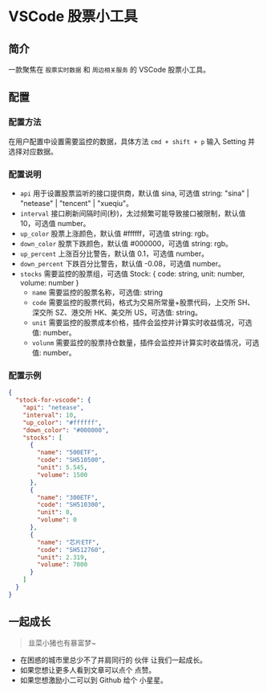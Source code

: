 # VSCode 股票小工具

## 简介

一款聚焦在 `股票实时数据` 和 `周边相关服务` 的 VSCode 股票小工具。

## 配置

### 配置方法

在用户配置中设置需要监控的数据，具体方法 `cmd + shift + p` 输入 Setting 并选择对应数据。

### 配置说明



* `api` 用于设置股票监听的接口提供商，默认值 sina, 可选值 string: "sina" | "netease" | "tencent" | "xueqiu"。
* `interval` 接口刷新间隔时间(秒)，太过频繁可能导致接口被限制，默认值 10，可选值 number。
* `up_color` 股票上涨颜色，默认值 #ffffff，可选值 string: rgb。
* `down_color` 股票下跌颜色，默认值 #000000，可选值 string: rgb。
* `up_percent` 上涨百分比警告，默认值 0.1，可选值 number。
* `down_percent` 下跌百分比警告，默认值 -0.08，可选值 number。
* `stocks` 需要监控的股票组，可选值 Stock: { code: string, unit: number, volume: number }
  * `name` 需要监控的股票名称，可选值: string
  * `code` 需要监控的股票代码，格式为交易所常量+股票代码，上交所 SH、深交所 SZ、港交所 HK、美交所 US，可选值: string。
  * `unit` 需要监控的股票成本价格，插件会监控并计算实时收益情况，可选值: number。
  * `volunm` 需要监控的股票持仓数量，插件会监控并计算实时收益情况，可选值: number。

### 配置示例

```json
{
  "stock-for-vscode": {
    "api": "netease",
    "interval": 10,
    "up_color": "#ffffff",
    "down_color": "#000000",
    "stocks": [
      {
        "name": "500ETF",
        "code": "SH510500",
        "unit": 5.545,
        "volume": 1500
      },
      {
        "name": "300ETF",
        "code": "SH510300",
        "unit": 0,
        "volume": 0
      },
      {
        "name": "芯片ETF",
        "code": "SH512760",
        "unit": 2.319,
        "volume": 7000
      }
    ]
  }
}
```

## 一起成长

> 韭菜小猪也有暴富梦~

* 在困惑的城市里总少不了并肩同行的 伙伴 让我们一起成长。
* 如果您想让更多人看到文章可以点个 点赞。
* 如果您想激励小二可以到 Github 给个 小星星。
